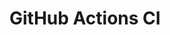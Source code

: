# GitHub Actions CI


















































































































































































































































































































































































































































































































































































































































































































































































































































